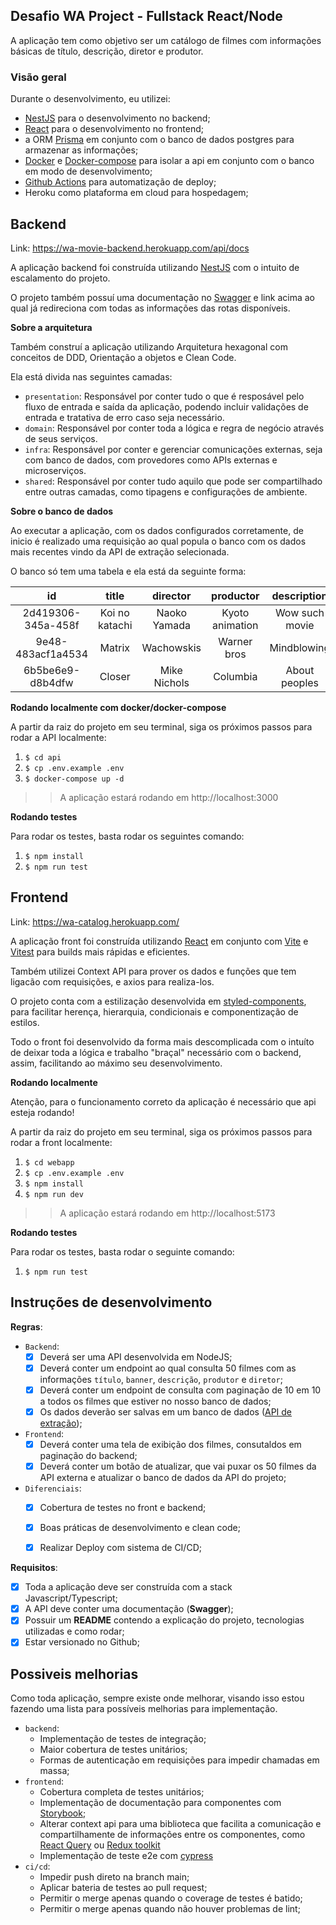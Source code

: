 ## Desafio WA Project - Fullstack React/Node

A aplicação tem como objetivo ser um catálogo de filmes com informações básicas de título, descrição, diretor e produtor.

### Visão geral
  Durante o desenvolvimento, eu utilizei:
  - [NestJS](https://docs.nestjs.com) para o desenvolvimento no backend;
  - [React](https://pt-br.reactjs.org) para o desenvolvimento no frontend;
  - a ORM [Prisma](https://www.prisma.io) em conjunto com o banco de dados postgres para armazenar as informações;
  - [Docker](https://docs.docker.com) e [Docker-compose](https://docs.docker.com/compose/) para isolar a api em conjunto com o banco em modo de desenvolvimento;
  - [Github Actions](https://github.com/features/actions) para automatização de deploy;
  - Heroku como plataforma em cloud para hospedagem;

## Backend

Link: https://wa-movie-backend.herokuapp.com/api/docs

A aplicação backend foi construída utilizando [NestJS](https://docs.nestjs.com) com o intuito de escalamento do projeto.

O projeto também possuí uma documentação no [Swagger](https://swagger.io) e link acima ao qual já redireciona com todas as informações das rotas disponíveis.

**Sobre a arquitetura**

Também construí a aplicação utilizando Arquitetura hexagonal com conceitos de DDD, Orientação a objetos e Clean Code.

Ela está divida nas seguintes camadas:
  - `presentation`: Responsável por conter tudo o que é resposável pelo fluxo de entrada e saída da aplicação, podendo incluir validações de entrada e tratativa de erro caso seja necessário.
  - `domain`: Responsável por conter toda a lógica e regra de negócio através de seus serviços.
  - `infra`: Responsável por conter e gerenciar comunicações externas, seja com banco de dados, com provedores como APIs externas e microserviços.
  - `shared`: Responsável por conter tudo aquilo que pode ser compartilhado entre outras camadas, como tipagens e configurações de ambiente.

**Sobre o banco de dados**

Ao executar a aplicação, com os dados configurados corretamente, de inicio é realizado uma requisição ao qual popula o banco com os dados mais recentes vindo da API de extração selecionada.

O banco só tem uma tabela e ela está da seguinte forma:

|       **id**       |    **title**   | **director** |  **productor**  | **description** |
|:------------------:|:--------------:|:------------:|:---------------:|:---------------:|
| 2d419306-345a-458f | Koi no katachi | Naoko Yamada | Kyoto animation |  Wow such movie |
|  9e48-483acf1a4534 |     Matrix     |  Wachowskis  |   Warner bros   |   Mindblowing   |
|  6b5be6e9-d8b4dfw  |     Closer     | Mike Nichols |     Columbia    |  About peoples  |

**Rodando localmente com docker/docker-compose**

A partir da raiz do projeto em seu terminal, siga os próximos passos para rodar a API localmente:
1. `$ cd api`
2. `$ cp .env.example .env`
3. `$ docker-compose up -d`
> > A aplicação estará rodando em http://localhost:3000

**Rodando testes**

Para rodar os testes, basta rodar os seguintes comando:

1. `$ npm install`
2. `$ npm run test`

## Frontend

Link: https://wa-catalog.herokuapp.com/

A aplicação front foi construída utilizando [React](https://pt-br.reactjs.org) em conjunto com [Vite](https://vitejs.dev) e [Vitest](https://vitest.dev) para builds mais rápidas e eficientes.

Também utilizei Context API para prover os dados e funções que tem ligacão com requisições, e axios para realiza-los.

O projeto conta com a estilização desenvolvida em [styled-components](https://styled-components.com), para facilitar herença, hierarquia, condicionais e componentização de estilos.

Todo o front foi desenvolvido da forma mais descomplicada com o intuíto de deixar toda a lógica e trabalho "braçal" necessário com o backend, assim, facilitando ao máximo seu desenvolvimento.

**Rodando localmente**

Atenção, para o funcionamento correto da aplicação é necessário que api esteja rodando!

A partir da raiz do projeto em seu terminal, siga os próximos passos para rodar a front localmente:
1. `$ cd webapp`
2. `$ cp .env.example .env`
3. `$ npm install`
4. `$ npm run dev`
> > A aplicação estará rodando em http://localhost:5173

**Rodando testes**

Para rodar os testes, basta rodar o seguinte comando:

1. `$ npm run test`

## Instruções de desenvolvimento
**Regras**:
  - `Backend`:
    - [x] Deverá ser uma API desenvolvida em NodeJS;
    - [x] Deverá conter um endpoint ao qual consulta 50 filmes com as informações `título`, `banner`, `descrição`, `produtor` e `diretor`;
    - [x] Deverá conter um endpoint de consulta com paginação de 10 em 10 a todos os filmes que estiver no nosso banco de dados;
    - [x] Os dados deverão ser salvas em um banco de dados ([API de extração](https://ghibliapi.herokuapp.com/#tag/Films));
  - `Frontend`:
    - [x] Deverá conter uma tela de exibição dos filmes, consutaldos em paginação do backend;
    - [x] Deverá conter um botão de atualizar, que vai puxar os 50 filmes da API externa e atualizar o banco de dados da API do projeto;
  - `Diferenciais`:
    - [x] Cobertura de testes no front e backend;
    - [x] Boas práticas de desenvolvimento e clean code;
    - [x] Realizar Deploy com sistema de CI/CD;


**Requisitos**:
  - [x] Toda a aplicação deve ser construída com a stack Javascript/Typescript;
  - [x] A API deve conter uma documentação (**Swagger**);
  - [x] Possuir um **README** contendo a explicação do projeto, tecnologias utilizadas e como rodar;
  - [x] Estar versionado no Github;

## Possiveis melhorias

Como toda aplicação, sempre existe onde melhorar, visando isso estou fazendo uma lista para possíveis melhorias para implementação.

  - `backend`:
    - Implementação de testes de integração;
    - Maior cobertura de testes unitários;
    - Formas de autenticação em requisições para impedir chamadas em massa;
  - `frontend`:
    - Cobertura completa de testes unitários;
    - Implementação de documentação para componentes com [Storybook](https://storybook.js.org);
    - Alterar context api para uma biblioteca que facilita a comunicação e compartilhamente de informações entre os componentes, como [React Query](https://react-query-v3.tanstack.com) ou [Redux toolkit](https://redux-toolkit.js.org)
    - Implementação de teste e2e com [cypress](https://www.cypress.io)
  - `ci/cd`:
    - Impedir push direto na branch main;
    - Aplicar bateria de testes ao pull request;
    - Permitir o merge apenas quando o coverage de testes é batido;
    - Permitir o merge apenas quando não houver problemas de lint;
